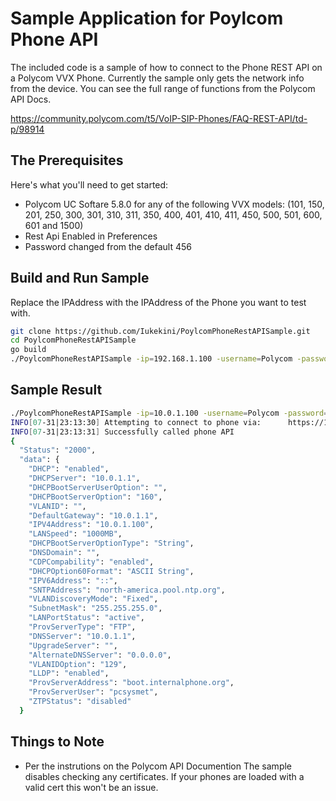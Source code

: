 # Sample Application for Poylcom Phone API

The included code is a sample of how to connect to the Phone REST API on a Polycom VVX Phone. Currently the sample only gets the network info from the device. You can see the full range of functions from the Polycom API Docs. 

https://community.polycom.com/t5/VoIP-SIP-Phones/FAQ-REST-API/td-p/98914

## The Prerequisites

Here's what you'll need to get started:

 * Polycom UC Softare 5.8.0 for any of the following VVX models: (101, 150, 201, 250, 300, 301, 310, 311, 350, 400, 401, 410, 411, 450, 500, 501, 600, 601 and 1500)
 * Rest Api Enabled in Preferences
 * Password changed from the default 456
 
 
## Build and Run Sample

Replace the IPAddress with the IPAddress of the Phone you want to test with. 

```bash
git clone https://github.com/Iukekini/PoylcomPhoneRestAPISample.git
cd PoylcomPhoneRestAPISample
go build
./PoylcomPhoneRestAPISample -ip=192.168.1.100 -username=Polycom -password=***
```
## Sample Result

```bash
./PoylcomPhoneRestAPISample -ip=10.0.1.100 -username=Polycom -password=***
INFO[07-31|23:13:30] Attempting to connect to phone via:      https://10.0.1.100/api/v1/mgmt/network/info=nil
INFO[07-31|23:13:31] Successfully called phone API
{
  "Status": "2000",
  "data": {
    "DHCP": "enabled",
    "DHCPServer": "10.0.1.1",
    "DHCPBootServerUserOption": "",
    "DHCPBootServerOption": "160",
    "VLANID": "",
    "DefaultGateway": "10.0.1.1",
    "IPV4Address": "10.0.1.100",
    "LANSpeed": "1000MB",
    "DHCPBootServerOptionType": "String",
    "DNSDomain": "",
    "CDPCompability": "enabled",
    "DHCPOption60Format": "ASCII String",
    "IPV6Address": "::",
    "SNTPAddress": "north-america.pool.ntp.org",
    "VLANDiscoveryMode": "Fixed",
    "SubnetMask": "255.255.255.0",
    "LANPortStatus": "active",
    "ProvServerType": "FTP",
    "DNSServer": "10.0.1.1",
    "UpgradeServer": "",
    "AlternateDNSServer": "0.0.0.0",
    "VLANIDOption": "129",
    "LLDP": "enabled",
    "ProvServerAddress": "boot.internalphone.org",
    "ProvServerUser": "pcsysmet",
    "ZTPStatus": "disabled"
  }
```
## Things to Note

 * Per the instrutions on the Polycom API Documention The sample disables checking any certificates. If your phones are loaded with a valid cert this won't be an issue. 
